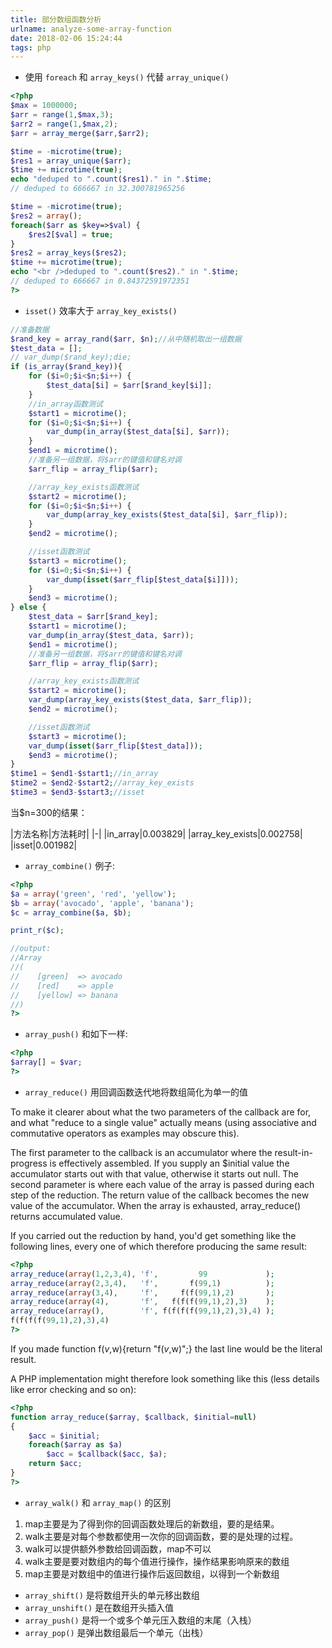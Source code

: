 ```yaml
---
title: 部分数组函数分析
urlname: analyze-some-array-function
date: 2018-02-06 15:24:44
tags: php
---
```


- 使用 `foreach` 和 `array_keys()` 代替 `array_unique()`
```php
<?php
$max = 1000000;
$arr = range(1,$max,3);
$arr2 = range(1,$max,2);
$arr = array_merge($arr,$arr2);

$time = -microtime(true);
$res1 = array_unique($arr);
$time += microtime(true);
echo "deduped to ".count($res1)." in ".$time;
// deduped to 666667 in 32.300781965256

$time = -microtime(true);
$res2 = array();
foreach($arr as $key=>$val) {   
    $res2[$val] = true;
}
$res2 = array_keys($res2);
$time += microtime(true);
echo "<br />deduped to ".count($res2)." in ".$time;
// deduped to 666667 in 0.84372591972351
?>
```
<!-- more -->
- `isset()` 效率大于 `array_key_exists()`
```php
//准备数据  
$rand_key = array_rand($arr, $n);//从中随机取出一组数据  
$test_data = [];  
// var_dump($rand_key);die;  
if (is_array($rand_key)){  
    for ($i=0;$i<$n;$i++) {  
        $test_data[$i] = $arr[$rand_key[$i]];  
    }  
    //in_array函数测试  
    $start1 = microtime();  
    for ($i=0;$i<$n;$i++) {  
        var_dump(in_array($test_data[$i], $arr));  
    }  
    $end1 = microtime();  
    //准备另一组数据，将$arr的键值和键名对调  
    $arr_flip = array_flip($arr);  

    //array_key_exists函数测试  
    $start2 = microtime();  
    for ($i=0;$i<$n;$i++) {  
        var_dump(array_key_exists($test_data[$i], $arr_flip));  
    }  
    $end2 = microtime();  

    //isset函数测试  
    $start3 = microtime();  
    for ($i=0;$i<$n;$i++) {  
        var_dump(isset($arr_flip[$test_data[$i]]));  
    }  
    $end3 = microtime();  
} else {  
    $test_data = $arr[$rand_key];  
    $start1 = microtime();  
    var_dump(in_array($test_data, $arr));  
    $end1 = microtime();  
    //准备另一组数据，将$arr的键值和键名对调  
    $arr_flip = array_flip($arr);  

    //array_key_exists函数测试  
    $start2 = microtime();  
    var_dump(array_key_exists($test_data, $arr_flip));  
    $end2 = microtime();  

    //isset函数测试  
    $start3 = microtime();  
    var_dump(isset($arr_flip[$test_data]));  
    $end3 = microtime();  
}  
$time1 = $end1-$start1;//in_array
$time2 = $end2-$start2;//array_key_exists  
$time3 = $end3-$start3;//isset  
```
当$n=300的结果：

|方法名称|方法耗时|
|-|
|in_array|0.003829|
|array_key_exists|0.002758|
|isset|0.001982|

- `array_combine()` 例子:
```php
<?php
$a = array('green', 'red', 'yellow');
$b = array('avocado', 'apple', 'banana');
$c = array_combine($a, $b);

print_r($c);

//output:
//Array
//(
//    [green]  => avocado
//    [red]    => apple
//    [yellow] => banana
//)
?>
```

- `array_push()` 和如下一样:
```php
<?php
$array[] = $var;
?>
```

- `array_reduce()` 用回调函数迭代地将数组简化为单一的值

To make it clearer about what the two parameters of the callback are for, and what "reduce to a single value" actually means (using associative and commutative operators as examples may obscure this).

The first parameter to the callback is an accumulator where the result-in-progress is effectively assembled. If you supply an $initial value the accumulator starts out with that value, otherwise it starts out null.
The second parameter is where each value of the array is passed during each step of the reduction.
The return value of the callback becomes the new value of the accumulator. When the array is exhausted, array_reduce() returns accumulated value.

If you carried out the reduction by hand, you'd get something like the following lines, every one of which therefore producing the same result:
```php
<?php
array_reduce(array(1,2,3,4), 'f',         99             );
array_reduce(array(2,3,4),   'f',       f(99,1)          );
array_reduce(array(3,4),     'f',     f(f(99,1),2)       );
array_reduce(array(4),       'f',   f(f(f(99,1),2),3)    );
array_reduce(array(),        'f', f(f(f(f(99,1),2),3),4) );
f(f(f(f(99,1),2),3),4)
?>
```
If you made function f($v,$w){return "f($v,$w)";} the last line would be the literal result.

A PHP implementation might therefore look something like this (less details like error checking and so on):
```php
<?php
function array_reduce($array, $callback, $initial=null)
{
    $acc = $initial;
    foreach($array as $a)
        $acc = $callback($acc, $a);
    return $acc;
}
?>
```

- `array_walk()` 和 `array_map()` 的区别

1. map主要是为了得到你的回调函数处理后的新数组，要的是结果。
2. walk主要是对每个参数都使用一次你的回调函数，要的是处理的过程。
3. walk可以提供额外参数给回调函数，map不可以
4. walk主要是要对数组内的每个值进行操作，操作结果影响原来的数组
5.  map主要是对数组中的值进行操作后返回数组，以得到一个新数组

- `array_shift()` 是将数组开头的单元移出数组 
- `array_unshift()` 是在数组开头插入值
- `array_push()` 是将一个或多个单元压入数组的末尾（入栈）
- `array_pop()` 是弹出数组最后一个单元（出栈）